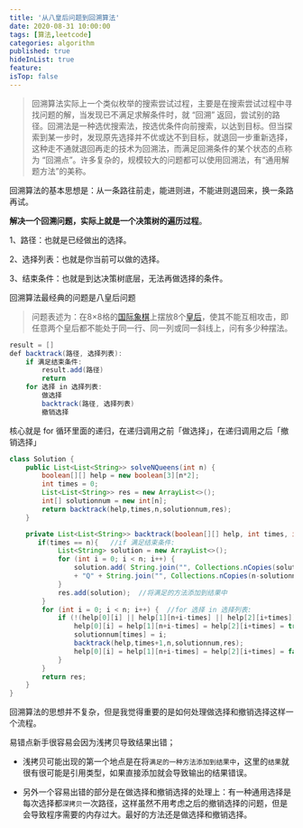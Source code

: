 ```yaml
---
title: '从八皇后问题到回溯算法'
date: 2020-08-31 10:00:00
tags: [算法,leetcode]
categories: algorithm
published: true
hideInList: true
feature: 
isTop: false
---
```


> 回溯算法实际上一个类似枚举的搜索尝试过程，主要是在搜索尝试过程中寻找问题的解，当发现已不满足求解条件时，就 “回溯” 返回，尝试别的路径。回溯法是一种选优搜索法，按选优条件向前搜索，以达到目标。但当探索到某一步时，发现原先选择并不优或达不到目标，就退回一步重新选择，这种走不通就退回再走的技术为回溯法，而满足回溯条件的某个状态的点称为 “回溯点”。许多复杂的，规模较大的问题都可以使用回溯法，有“通用解题方法”的美称。

回溯算法的基本思想是：从一条路往前走，能进则进，不能进则退回来，换一条路再试。

**解决一个回溯问题，实际上就是一个决策树的遍历过程**。

1、路径：也就是已经做出的选择。

2、选择列表：也就是你当前可以做的选择。

3、结束条件：也就是到达决策树底层，无法再做选择的条件。

回溯算法最经典的问题是八皇后问题

> 问题表述为：在8×8格的[国际象棋](https://baike.baidu.com/item/国际象棋/80888)上摆放8个[皇后](https://baike.baidu.com/item/皇后/15860305)，使其不能互相攻击，即任意两个皇后都不能处于同一行、同一列或同一斜线上，问有多少种摆法。

<!-- more -->

```java
result = []
def backtrack(路径, 选择列表):
    if 满足结束条件:
        result.add(路径)
        return
    for 选择 in 选择列表:
        做选择
        backtrack(路径, 选择列表)
        撤销选择
```

核心就是 for 循环里面的递归，在递归调用之前「做选择」，在递归调用之后「撤销选择」

```java
class Solution {
    public List<List<String>> solveNQueens(int n) {
        boolean[][] help = new boolean[3][n*2];
        int times = 0;
        List<List<String>> res = new ArrayList<>();
        int[] solutionnum = new int[n];
        return backtrack(help,times,n,solutionnum,res);
    }

    private List<List<String>> backtrack(boolean[][] help, int times, int n, int[] solutionnum, List<List<String>> res) {
       if(times == n){   //if 满足结束条件:
            List<String> solution = new ArrayList<>();
            for (int i = 0; i < n; i++) {
                solution.add( String.join("", Collections.nCopies(solutionnum[i],"."))
                + "Q" + String.join("", Collections.nCopies(n-solutionnum[i]-1,".")));
            }
            res.add(solution);  //将满足的方法添加到结果中
        }
        for (int i = 0; i < n; i++) {  //for 选择 in 选择列表:
            if (!(help[0][i] || help[1][n+i-times] || help[2][i+times])){
                help[0][i] = help[1][n+i-times] = help[2][i+times] = true;  //做选择
                solutionnum[times] = i;
                backtrack(help,times+1,n,solutionnum,res);
                help[0][i] = help[1][n+i-times] = help[2][i+times] = false;  //撤销选择
            }
        }
        return res;
    }
}
```

回溯算法的思想并不复杂，但是我觉得重要的是如何处理做选择和撤销选择这样一个流程。

易错点新手很容易会因为浅拷贝导致结果出错；

- 浅拷贝可能出现的第一个地点是在将`满足的一种方法添加到结果中`，这里的`结果`就很有很可能是引用类型，如果直接添加就会导致输出的结果错误。

- 另外一个容易出错的部分是在做选择和撤销选择的处理上：有一种通用选择是每次选择都`深拷贝`一次路径，这样虽然不用考虑之后的撤销选择的问题，但是会导致程序需要的内存过大。最好的方法还是做选择和撤销选择。

  

